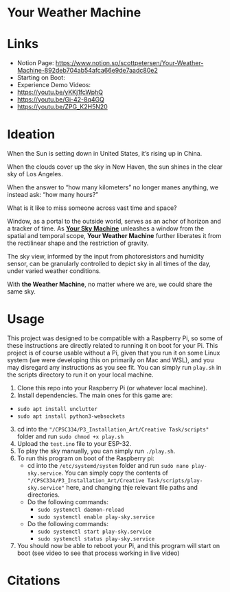 # Your Weather Machine

# Links
- Notion Page: https://www.notion.so/scottpetersen/Your-Weather-Machine-892deb704ab54afca66e9de7aadc80e2
- Starting on Boot: 
- Experience Demo Videos:
- https://youtu.be/yKKj1fcWphQ
- https://youtu.be/Gi-42-8q4GQ
- https://youtu.be/ZPG_K2H5N20

# Ideation
When the Sun is setting down in United States, it’s rising up in China. 

When the clouds cover up the sky in New Haven, the sun shines in the clear sky of Los Angeles. 

When the answer to “how many kilometers” no longer manes anything, we instead ask: “how many hours?” 

What is it like to miss someone across vast time and space?

Window, as a portal to the outside world, serves as an achor of horizon and a tracker of time. As [**Your Sky Machine**](https://www.notion.so/Your-Sky-Machine-61efaaf2e69b4027a266303af4224bed?pvs=21) unleashes a window from the spatial and temporal scope, **Your Weather Machine** further liberates it from the rectilinear shape and the restriction of gravity. 

The sky view, informed by the input from photoresistors and humidity sensor, can be granularly controlled to depict sky in all times of the day, under varied weather conditions. 

With **the Weather Machine**, no matter where we are, we could share the same sky.

# Usage
This project was designed to be compatible with a Raspberry Pi, so some of these instructions are directly related to running it on boot for your Pi. This project is of course usable without a Pi, given that you run it on some Linux system (we were developing this on primarily on Mac and WSL), and you may disregard any instructions as you see fit. You can simply run `play.sh` in the scripts directory to run it on your local machine.


1. Clone this repo into your Raspberry Pi (or whatever local machine).
2. Install dependencies. The main ones for this game are:
  - `sudo apt install unclutter`
  - `sudo apt install python3-websockets`
3. cd into the `"/CPSC334/P3_Installation_Art/Creative Task/scripts"` folder and run `sudo chmod +x play.sh`
4. Upload the `test.ino` file to your ESP-32.
5. To play the sky manually, you can simply run `./play.sh`.
6. To run this program on boot of the Raspberry pi:
    - cd into the `/etc/systemd/system` folder and run `sudo nano play-sky.service`. You can simply copy the contents of `"/CPSC334/P3_Installation_Art/Creative Task/scripts/play-sky.service"` here, and changing thje relevant file paths and directories.
    - Do the following commands:
        - `sudo systemctl daemon-reload`
        - `sudo systemctl enable play-sky.service`
    - Do the following commands:
        - `sudo systemctl start play-sky.service`
        - `sudo systemctl status play-sky.service`
7. You should now be able to reboot your Pi, and this program will start on boot (see video to see that process working in live video)


# Citations

